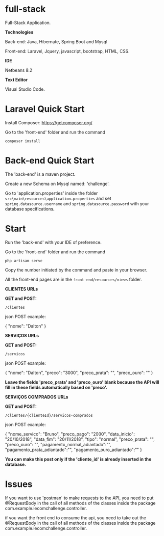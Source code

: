 # full-stack
Full-Stack Application.

**Technologies**

Back-end: Java, Hibernate, Spring Boot and Mysql

Front-end: Laravel, Jquery, javascript, bootstrap, HTML, CSS.

**IDE** 

Netbeans 8.2

**Text Editor**

Visual Studio Code.


# Laravel Quick Start

Install Composer:
https://getcomposer.org/

Go to the 'front-end' folder and run the command

`composer install`

# Back-end Quick Start

The 'back-end' is a maven project. 

Create a new Schema on Mysql named: 'challenge'.

Go to 'application.properties' inside the folder `src\main\resources\application.properties` and set `spring.datasource.username` and `spring.datasource.password` with your database specifications.


# Start

Run the 'back-end' with your IDE of preference.

Go to the 'front-end' folder and run the command

`php artisan serve`

Copy the number initiated by the command and paste in your browser.

All the front-end pages are in the `front-end/resources/views` folder.

**CLIENTES URLs**

**GET and POST:**

`/clientes`

json POST example:

{
  "nome": "Dalton"
  }

**SERVIÇOS URLs**

**GET and POST:**

`/servicos`

json POST example:

{
  "nome": "Dalton",
  "preco": "3000",
  "preco_prata": "",
  "preco_ouro": ""
  }

**Leave the fields 'preco_prata' and 'preco_ouro' blank because the API will fill in these fields automatically based on 'preco'.**

**SERVIÇOS COMPRADOS URLs**

**GET and POST:**

`/clientes/{clienteId}/servicos-comprados`

json POST example:

{
	"nome_servico": "Bruno",
	"preco_pago": "2000",
	"data_inicio": "20/10/2018",
	"data_fim": "20/11/2018",
	"tipo": "normal",
	"preco_prata": "",
  	"preco_ouro": "",
  	"pagamento_normal_adiantado":"",
	"pagamento_prata_adiantado":"",
	"pagamento_ouro_adiantado":""
}

**You can make this post only if the 'cliente_id' is already inserted in the database.**

# Issues

If you want to use 'postman' to make requests to the API, you need to put @RequestBody in the call of all methods of the classes inside the package com.example.lecomchallenge.controller.

if you want the front end to consume the api, you need to take out the @RequestBody in the call of all methods of the classes inside the package com.example.lecomchallenge.controller.
